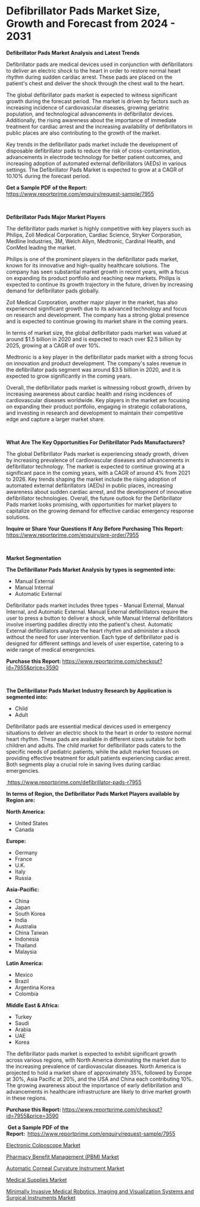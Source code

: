 <p><h1>Defibrillator Pads Market Size, Growth and Forecast from 2024 - 2031</h1></p><p><strong>Defibrillator Pads Market Analysis and Latest Trends</strong></p>
<p><p>Defibrillator pads are medical devices used in conjunction with defibrillators to deliver an electric shock to the heart in order to restore normal heart rhythm during sudden cardiac arrest. These pads are placed on the patient's chest and deliver the shock through the chest wall to the heart.</p><p>The global defibrillator pads market is expected to witness significant growth during the forecast period. The market is driven by factors such as increasing incidence of cardiovascular diseases, growing geriatric population, and technological advancements in defibrillator devices. Additionally, the rising awareness about the importance of immediate treatment for cardiac arrest and the increasing availability of defibrillators in public places are also contributing to the growth of the market.</p><p>Key trends in the defibrillator pads market include the development of disposable defibrillator pads to reduce the risk of cross-contamination, advancements in electrode technology for better patient outcomes, and increasing adoption of automated external defibrillators (AEDs) in various settings. The Defibrillator Pads Market is expected to grow at a CAGR of 10.10% during the forecast period.</p></p>
<p><strong>Get a Sample PDF of the Report:&nbsp;</strong> <a href="https://www.reportprime.com/enquiry/request-sample/7955">https://www.reportprime.com/enquiry/request-sample/7955</a></p>
<p>&nbsp;</p>
<p><strong>Defibrillator Pads Major Market Players</strong></p>
<p><p>The defibrillator pads market is highly competitive with key players such as Philips, Zoll Medical Corporation, Cardiac Science, Stryker Corporation, Medline Industries, 3M, Welch Allyn, Medtronic, Cardinal Health, and ConMed leading the market. </p><p>Philips is one of the prominent players in the defibrillator pads market, known for its innovative and high-quality healthcare solutions. The company has seen substantial market growth in recent years, with a focus on expanding its product portfolio and reaching new markets. Philips is expected to continue its growth trajectory in the future, driven by increasing demand for defibrillator pads globally.</p><p>Zoll Medical Corporation, another major player in the market, has also experienced significant growth due to its advanced technology and focus on research and development. The company has a strong global presence and is expected to continue growing its market share in the coming years.</p><p>In terms of market size, the global defibrillator pads market was valued at around $1.5 billion in 2020 and is expected to reach over $2.5 billion by 2025, growing at a CAGR of over 10%.</p><p>Medtronic is a key player in the defibrillator pads market with a strong focus on innovation and product development. The company's sales revenue in the defibrillator pads segment was around $3.5 billion in 2020, and it is expected to grow significantly in the coming years.</p><p>Overall, the defibrillator pads market is witnessing robust growth, driven by increasing awareness about cardiac health and rising incidences of cardiovascular diseases worldwide. Key players in the market are focusing on expanding their product portfolio, engaging in strategic collaborations, and investing in research and development to maintain their competitive edge and capture a larger market share.</p></p>
<p>&nbsp;</p>
<p><strong>What Are The Key Opportunities For Defibrillator Pads Manufacturers?</strong></p>
<p><p>The global Defibrillator Pads market is experiencing steady growth, driven by increasing prevalence of cardiovascular diseases and advancements in defibrillator technology. The market is expected to continue growing at a significant pace in the coming years, with a CAGR of around 4% from 2021 to 2026. Key trends shaping the market include the rising adoption of automated external defibrillators (AEDs) in public places, increasing awareness about sudden cardiac arrest, and the development of innovative defibrillator technologies. Overall, the future outlook for the Defibrillator Pads market looks promising, with opportunities for market players to capitalize on the growing demand for effective cardiac emergency response solutions.</p></p>
<p><strong>Inquire or Share Your Questions If Any Before Purchasing This Report:</strong> <a href="https://www.reportprime.com/enquiry/pre-order/7955">https://www.reportprime.com/enquiry/pre-order/7955</a></p>
<p>&nbsp;</p>
<p><strong>Market Segmentation</strong></p>
<p><strong>The Defibrillator Pads Market Analysis by types is segmented into:</strong></p>
<p><ul><li>Manual External</li><li>Manual Internal</li><li>Automatic External</li></ul></p>
<p><p>Defibrillator pads market includes three types - Manual External, Manual Internal, and Automatic External. Manual External defibrillators require the user to press a button to deliver a shock, while Manual Internal defibrillators involve inserting paddles directly into the patient's chest. Automatic External defibrillators analyze the heart rhythm and administer a shock without the need for user intervention. Each type of defibrillator pad is designed for different settings and levels of user expertise, catering to a wide range of medical emergencies.</p></p>
<p><strong>Purchase this Report:&nbsp;</strong><a href="https://www.reportprime.com/checkout?id=7955&price=3590">https://www.reportprime.com/checkout?id=7955&price=3590</a></p>
<p>&nbsp;</p>
<p><strong>The Defibrillator Pads Market Industry Research by Application is segmented into:</strong></p>
<p><ul><li>Child</li><li>Adult</li></ul></p>
<p><p>Defibrillator pads are essential medical devices used in emergency situations to deliver an electric shock to the heart in order to restore normal heart rhythm. These pads are available in different sizes suitable for both children and adults. The child market for defibrillator pads caters to the specific needs of pediatric patients, while the adult market focuses on providing effective treatment for adult patients experiencing cardiac arrest. Both segments play a crucial role in saving lives during cardiac emergencies.</p></p>
<p><a href="https://www.reportprime.com/defibrillator-pads-r7955">&nbsp;https://www.reportprime.com/defibrillator-pads-r7955</a></p>
<p><strong>In terms of Region, the Defibrillator Pads Market Players available by Region are:</strong></p>
<p>
    <p> <strong> North America: </strong>
        <ul>
            <li>United States</li>
            <li>Canada</li>
        </ul>
        </p> 
    <p> <strong> Europe: </strong>
        <ul>
            <li>Germany</li>
            <li>France</li>
            <li>U.K.</li>
            <li>Italy</li>
            <li>Russia</li>
        </ul>
        </p> 
    <p> <strong> Asia-Pacific: </strong>
        <ul>
            <li>China</li>
            <li>Japan</li>
            <li>South Korea</li>
            <li>India</li>
            <li>Australia</li>
            <li>China Taiwan</li>
            <li>Indonesia</li>
            <li>Thailand</li>
            <li>Malaysia</li>
        </ul>
        </p> 
    <p> <strong> Latin America: </strong>
        <ul>
            <li>Mexico</li>
            <li>Brazil</li>
            <li>Argentina Korea</li>
            <li>Colombia</li>
        </ul>
        </p> 
    <p> <strong> Middle East & Africa: </strong>
        <ul>
            <li>Turkey</li>
            <li>Saudi</li>
            <li>Arabia</li>
            <li>UAE</li>
            <li>Korea</li>
        </ul>
    </p>
    </p>
<p><p>The defibrillator pads market is expected to exhibit significant growth across various regions, with North America dominating the market due to the increasing prevalence of cardiovascular diseases. North America is projected to hold a market share of approximately 35%, followed by Europe at 30%, Asia Pacific at 20%, and the USA and China each contributing 10%. The growing awareness about the importance of early defibrillation and advancements in healthcare infrastructure are likely to drive market growth in these regions.</p></p>
<p><strong>Purchase this Report: </strong><a href="https://www.reportprime.com/checkout?id=7955&price=3590">https://www.reportprime.com/checkout?id=7955&price=3590</a></p>
<p>&nbsp;<strong>Get a Sample PDF of the Report:&nbsp;&nbsp;</strong><a href="https://www.reportprime.com/enquiry/request-sample/7955">https://www.reportprime.com/enquiry/request-sample/7955</a></p>
<p><strong></strong></p>
<p><p><a href="https://github.com/zzflqewx24/Market-Research-Report-List-1/blob/main/electronic-colposcope-market.md">Electronic Colposcope Market</a></p><p><a href="https://medium.com/@sac-m/pharmacy-benefit-management-pbm-market-share-size-trends-industry-analysis-report-by-type-by-69ee3088f914">Pharmacy Benefit Management (PBM) Market</a></p><p><a href="https://medium.com/@colin.paterson6579/insights-into-the-automatic-corneal-curvature-instrument-market-market-players-market-size-5f609ffe65d0">Automatic Corneal Curvature Instrument Market</a></p><p><a href="https://github.com/FrankHernanXXfnf/Market-Research-Report-List-1/blob/main/medical-supplies-market.md">Medical Supplies Market</a></p><p><a href="https://medium.com/@henrykihn_12939/minimally-invasive-medical-robotics-imaging-and-visualization-systems-and-surgical-instruments-f8c8e7687db5">Minimally Invasive Medical Robotics, Imaging and Visualization Systems and Surgical Instruments Market</a></p></p>